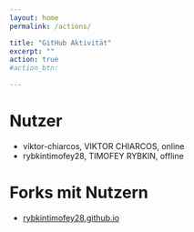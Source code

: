 ```yaml
---
layout: home
permalink: /actions/

title: "GitHub Aktivität"
excerpt: ""
action: true
#action_btn:

---
```


# Nutzer
- viktor-chiarcos, VIKTOR CHIARCOS, online
- rybkintimofey28, TIMOFEY RYBKIN, offline

# Forks mit Nutzern
- [rybkintimofey28.github.io](htps://github.com/viktor-chiarcos/rybkintimofey28.github.io)

